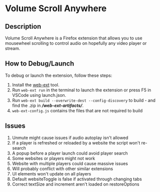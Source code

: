 # Volume Scroll Anywhere

## Description
Volume Scroll Anywhere is a Firefox extension that allows you to use mousewheel scrolling to control audio on hopefully any video player or stream.

## How to Debug/Launch
To debug or launch the extension, follow these steps:
1. Install the [web-ext](https://extensionworkshop.com/documentation/develop/getting-started-with-web-ext/) tool.
2. Run `web-ext run` in the terminal to launch the extension or press F5 in VSCode using launch.json.
3. Run `web-ext build --overwrite-dest --config-discovery` to build - and find the .zip in ***/web-ext-artifacts/***.
4. `web-ext-config.js` contains the files that are not required to build


## Issues
1. Unmute might cause issues if audio autoplay isn't allowed
2. If a player is refreshed or reloaded by a website the script won't re-search
3. A popup before a player launch could avoid player search
4. Some websites or players might not work
5. Website with multiple players could cause massive issues
6. Will probably conflict with other similar extensions
7. UI elements won't update on all players
8. Default websiteToggle is false if activated through changing tabs
9. Correct textSize and increment aren't loaded on restoreOptions
